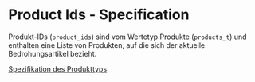 # Product Ids - Specification

Produkt-IDs (`product_ids`) sind vom Wertetyp Produkte (`products_t`) und enthalten eine Liste von Produkten, auf die sich der aktuelle Bedrohungsartikel bezieht.

[Spezifikation des Produkttyps](types/products-spec.de.md)